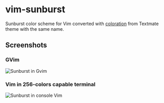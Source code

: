 # vim-sunburst

Sunburst color scheme for Vim converted with [coloration](http://coloration.sickill.net) from Textmate theme with the same name.

## Screenshots

### GVim

![Sunburst in Gvim](https://cloud.github.com/downloads/sickill/vim-sunburst/sunburst-gvim.png)

### Vim in 256-colors capable terminal

![Sunburst in console Vim](https://cloud.github.com/downloads/sickill/vim-sunburst/sunburst-xterm256.png)
